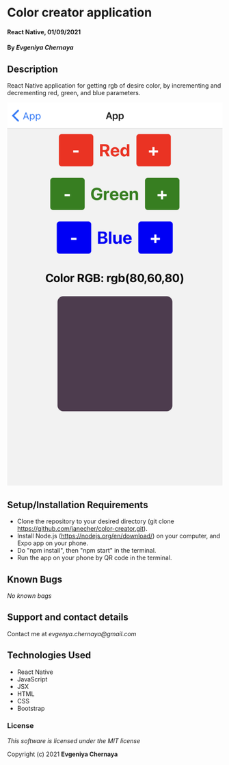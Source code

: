 # Color creator application

#### React Native, 01/09/2021

#### By _**Evgeniya Chernaya**_

## Description

React Native application for getting rgb of desire color, by incrementing and decrementing red, green, and blue parameters.

<img src="screen.PNG"/><br>

## Setup/Installation Requirements

* Clone the repository to your desired directory (git clone https://github.com/janecher/color-creator.git).
* Install Node.js (https://nodejs.org/en/download/) on your computer, and Expo app on your phone.
* Do "npm install", then "npm start" in the terminal.
* Run the app on your phone by QR code in the terminal.

## Known Bugs

_No known bags_

## Support and contact details

Contact me at _evgenya.chernaya@gmail.com_

## Technologies Used

* React Native
* JavaScript
* JSX
* HTML
* CSS
* Bootstrap

### License

_This software is licensed under the MIT license_

Copyright (c) 2021 **Evgeniya Chernaya**